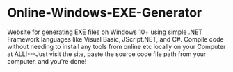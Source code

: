 # Online-Windows-EXE-Generator
Website for generating EXE files on Windows 10+ using simple .NET Framework languages like Visual Basic, JScript.NET, and C#. Compile code without needing to install any tools from online etc locally on your Computer at ALL!---Just visit the site, paste the source code file path from your computer, and you're done!
